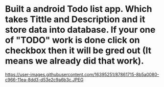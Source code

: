 # Built a android Todo list app. Which takes Tittle and Description and it store data into database. If your one of "TODO" work is done click on checkbox then it will be gred out (It means we already did that work).
https://user-images.githubusercontent.com/16395251/87861715-8b5a0080-c966-11ea-8dd3-d53e2c9a6b3c.JPEG
